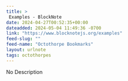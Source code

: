 ```yaml
---
title: > 
 Examples - BlockNote
date: 2024-04-27T00:52:35+00:00
dateadded: 2024-05-04 11:49:36 -0700
link: "https://www.blocknotejs.org/examples"
feed-slug: ""
feed-name: "Octothorpe Bookmarks"
layout: urlnote
tags: octothorpes
--- 
```

No Description
 <!-- end excerpt --> 
